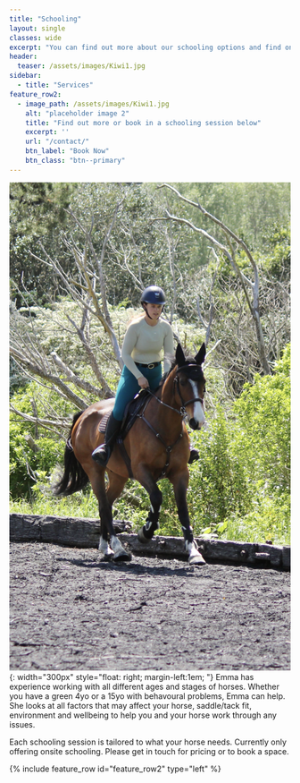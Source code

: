 ```yaml
---
title: "Schooling"
layout: single
classes: wide
excerpt: "You can find out more about our schooling options and find one that suits you and your horse here."
header:
  teaser: /assets/images/Kiwi1.jpg
sidebar:
  - title: "Services"
feature_row2:
  - image_path: /assets/images/Kiwi1.jpg
    alt: "placeholder image 2"
    title: "Find out more or book in a schooling session below"
    excerpt: ''
    url: "/contact/"
    btn_label: "Book Now"
    btn_class: "btn--primary"
---
```

![image](/assets/images/Schooling7.jpg){: width="300px" style="float: right; margin-left:1em; "} 
Emma has experience working with all different ages and stages of horses. Whether you have a green 4yo or a 15yo with behavoural problems, Emma can help. She looks at all factors that may affect your horse, saddle/tack fit, environment and wellbeing to help you and your horse work through any issues. 

Each schooling session is tailored to what your horse needs. Currently only offering onsite schooling. Please get in touch for pricing or to book a space. 


{% include feature_row id="feature_row2" type="left" %}

